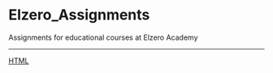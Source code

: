 # Elzero_Assignments
Assignments for educational courses at Elzero Academy


----

[HTML](https://elzero-html.netlify.app)
